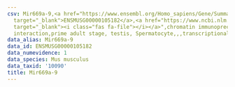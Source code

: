 ```yaml
---
csv: Mir669a-9,<a href="https://www.ensembl.org/Homo_sapiens/Gene/Summary?db=core;g=ENSMUSG00000105182"
  target="_blank">ENSMUSG00000105182</a>,<a href="https://www.ncbi.nlm.nih.gov/pubmed/25450459"
  target="_blank"><i class="fas fa-file"></i></a>",chromatin immunoprecipitation assay,direct
  interaction,prime adult stage, testis, Spermatocyte,,,transcriptional regulation,
data_alias: Mir669a-9
data_id: ENSMUSG00000105182
data_numevidence: 1
data_species: Mus musculus
data_taxid: '10090'
title: Mir669a-9
---
```


